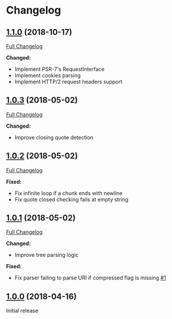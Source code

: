 # Changelog

## [1.1.0](https://github.com/Frizz925/php-curl-parser/tree/1.0.3) (2018-10-17)
[Full Changelog](https://github.com/Frizz925/php-curl-parser/compare/1.0.3...1.1.0)

**Changed:**
* Implement PSR-7's RequestInterface
* Implement cookies parsing
* Implement HTTP/2 request headers support

## [1.0.3](https://github.com/Frizz925/php-curl-parser/tree/1.0.3) (2018-05-02)
[Full Changelog](https://github.com/Frizz925/php-curl-parser/compare/1.0.2...1.0.3)

**Changed:**
* Improve closing quote detection

## [1.0.2](https://github.com/Frizz925/php-curl-parser/tree/1.0.2) (2018-05-02)
[Full Changelog](https://github.com/Frizz925/php-curl-parser/compare/1.0.1...1.0.2)

**Fixed:**
* Fix infinite loop if a chunk ends with newline
* Fix quote closed checking fails at empty string

## [1.0.1](https://github.com/Frizz925/php-curl-parser/tree/1.0.1) (2018-05-02)
[Full Changelog](https://github.com/Frizz925/php-curl-parser/compare/1.0.0...1.0.1)

**Changed:**
* Improve tree parsing logic

**Fixed:**
* Fix parser failing to parse URI if compressed flag is missing [#1](https://github.com/Frizz925/php-curl-parser/issues/1)

## [1.0.0](https://github.com/Frizz925/php-curl-parser/tree/1.0.0) (2018-04-16)
Initial release
